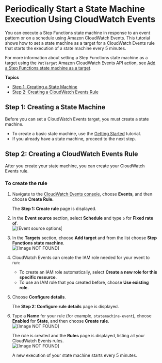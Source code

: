 # Periodically Start a State Machine Execution Using CloudWatch Events<a name="tutorial-cloudwatch-events-target"></a>

You can execute a Step Functions state machine in response to an event pattern or on a schedule using Amazon CloudWatch Events\. This tutorial shows how to set a state machine as a target for a CloudWatch Events rule that starts the execution of a state machine every 5 minutes\.

For more information about setting a Step Functions state machine as a target using the `PutTarget` Amazon CloudWatch Events API action, see [Add a Step Functions state machine as a target](https://docs.aws.amazon.com/AmazonCloudWatchEvents/latest/APIReference/API_PutTargets.html#API_PutTargets_Example_Adds_a_Step_Functions_state_machine_as_a_target)\.

**Topics**
+ [Step 1: Creating a State Machine](#tutorial-cloudwatch-events-target-step-1)
+ [Step 2: Creating a CloudWatch Events Rule](#tutorial-cloudwatch-events-target-step-2)

## Step 1: Creating a State Machine<a name="tutorial-cloudwatch-events-target-step-1"></a>

Before you can set a CloudWatch Events target, you must create a state machine\.
+ To create a basic state machine, use the [Getting Started](getting-started.md) tutorial\.
+ If you already have a state machine, proceed to the next step\.

## Step 2: Creating a CloudWatch Events Rule<a name="tutorial-cloudwatch-events-target-step-2"></a>

After you create your state machine, you can create your CloudWatch Events rule\.

### To create the rule<a name="tutorial-cloudwatch-events-target-create-rule"></a>

1. Navigate to the [CloudWatch Events console](https://console.aws.amazon.com/cloudwatch/), choose **Events**, and then choose **Create Rule**\.

   The **Step 1: Create rule** page is displayed\.

1. In the **Event source** section, select **Schedule** and type `5` for **Fixed rate of**\.  
![\[Event source options\]](http://docs.aws.amazon.com/step-functions/latest/dg/images/tutorial-cloudwatch-events-target-create-rule-event-source.png)

1. In the **Targets** section, choose **Add target** and from the list choose **Step Functions state machine**\.  
![\[Image NOT FOUND\]](http://docs.aws.amazon.com/step-functions/latest/dg/images/tutorial-cloudwatch-events-target-create-rule-targets.png)

1. CloudWatch Events can create the IAM role needed for your event to run:
   + To create an IAM role automatically, select **Create a new role for this specific resource**\.
   + To use an IAM role that you created before, choose **Use existing role**\.

1. Choose **Configure details**\.

   The **Step 2: Configure rule details** page is displayed\.

1. Type a **Name** for your rule \(for example, `statemachine-event`\), choose **Enabled** for **State**, and then choose **Create rule**\.  
![\[Image NOT FOUND\]](http://docs.aws.amazon.com/step-functions/latest/dg/images/tutorial-cloudwatch-events-target-create-rule-finish.png)

   The rule is created and the **Rules** page is displayed, listing all your CloudWatch Events rules\.  
![\[Image NOT FOUND\]](http://docs.aws.amazon.com/step-functions/latest/dg/images/tutorial-cloudwatch-events-target-create-rule-list.png)

   A new execution of your state machine starts every 5 minutes\.